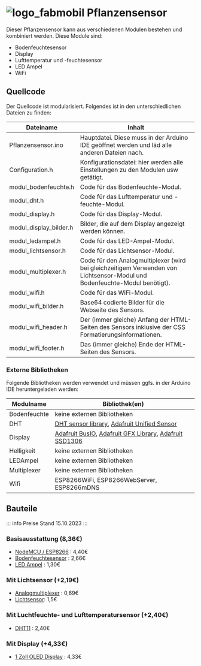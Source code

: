 # ![logo_fabmobil](https://github.com/pippcat/Pflanzensensor/assets/19587872/cf56b708-fa70-4e74-826a-b1ad516401ee) Pflanzensensor

Dieser Pflanzensensor kann aus verschiedenen Modulen bestehen und kombiniert werden. Diese Module sind:

- Bodenfeuchtesensor
- Display
- Lufttemperatur und -feuchtesensor
- LED Ampel
- WiFi

## Quellcode

Der Quellcode ist modularisiert. Folgendes ist in den unterschiedlichen Dateien zu finden:

| Dateiname | Inhalt |
|-----------|--------|
| Pflanzensensor.ino | Hauptdatei. Diese muss in der Arduino IDE geöffnet werden und läd alle anderen Dateien nach. |
| Configuration.h | Konfigurationsdatei: hier werden alle Einstellungen zu den Modulen usw getätigt. |
| modul_bodenfeuchte.h | Code für das Bodenfeuchte-Modul. |
| modul_dht.h | Code für das Lufttemperatur und -feuchte-Modul. |
| modul_display.h | Code für das Display-Modul. |
| modul_display_bilder.h | Bilder, die auf dem Display angezeigt werden können. |
| modul_ledampel.h | Code für das LED-Ampel-Modul. |
| modul_lichtsensor.h | Code für das Lichtsensor-Modul. |
| modul_multiplexer.h | Code für den Analogmultiplexer (wird bei gleichzeitigem Verwenden von Lichtsensor-Modul und Bodenfeuchte-Modul benötigt). |
| modul_wifi.h | Code für das WiFi-Modul. |
| modul_wifi_bilder.h | Base64 codierte Bilder für die Webseite des Sensors. |
| modul_wifi_header.h | Der (immer gleiche) Anfang der HTML-Seiten des Sensors inklusive der CSS Formatierungsinformationen. |
| modul_wifi_footer.h | Das (immer gleiche) Ende der HTML-Seiten des Sensors. |

### Externe Bibliotheken

Folgende Bibliotheken werden verwendet und müssen ggfs. in der Arduino IDE heruntergeladen werden:

| Modulname | Bibliothek(en) |
|-----------|----------------|
| Bodenfeuchte | keine externen Bibliotheken |
| DHT | [DHT sensor library](https://github.com/adafruit/DHT-sensor-library), [Adafruit Unified Sensor](https://github.com/adafruit/Adafruit_Sensor) |
| Display | [Adafruit BusIO](https://github.com/adafruit/Adafruit_BusIO), [Adafruit GFX Library](https://github.com/adafruit/Adafruit-GFX-Library), [Adafruit SSD1306](https://github.com/adafruit/Adafruit_SSD1306) |
| Helligkeit | keine externen Bibliotheken |
| LEDAmpel | keine externen Bibliotheken |
| Multiplexer | keine externen Bibliotheken |
| Wifi | ESP8266WiFi, ESP8266WebServer, ESP8266mDNS |

## Bauteile

::: info
Preise Stand 15.10.2023
:::

### Basisausstattung (8,36€)

* [NodeMCU / ESP8266](https://www.amazon.de/AZDelivery-NodeMCU-ESP8266-ESP-12E-Development/dp/B0754LZ73Z/ref=sr_1_3?__mk_de_DE=%C3%85M%C3%85%C5%BD%C3%95%C3%91&crid=2R1E6LL9WLQA0&keywords=nodemcu&qid=1697395604&sprefix=nodemc%2Caps%2C161&sr=8-3) : 4,40€
* [Bodenfeuchtesensor](https://www.amazon.de/KeeYees-Bodenfeuchtesensor-Kapazitive-Hygrometer-Feuchtigkeitssensor/dp/B07R174TM1/ref=sr_1_5?crid=SBQ62PDCTU01&keywords=soil+moisture+sensor&qid=1697395580&sprefix=soil+mo%2Caps%2C177&sr=8-5) : 2,66€
* [LED Ampel](https://www.amazon.de/AZDelivery-Creative-Mini-Ampel-kompatibel-Arduino/dp/B086V33MST/ref=sr_1_5?__mk_de_DE=%C3%85M%C3%85%C5%BD%C3%95%C3%91&crid=18271JP3Z0QGQ&keywords=led%2Bampel&qid=1697396050&sprefix=led%2Bampel%2Caps%2C138&sr=8-5&th=1) : 1,30€

### Mit Lichtsensor (+2,19€)

* [Analogmultiplexer](https://www.amazon.de/DEWIN-Electronic-Components-CD4051BE-Multiplexer/dp/B09LHTSPX9/ref=sr_1_6?__mk_de_DE=%C3%85M%C3%85%C5%BD%C3%95%C3%91&crid=3OFK7TJC628KS&keywords=4051+multiplexer&qid=1697395708&sprefix=4051+multiplexer%2Caps%2C126&sr=8-6) : 0,69€
* [Lichtsensor](https://www.amazon.de/AZDelivery-KY-018-Widerstand-Resistor-Arduino/dp/B07ZYXHF3C/ref=sr_1_7?__mk_de_DE=%C3%85M%C3%85%C5%BD%C3%95%C3%91&keywords=lichtsensor&qid=1697395989&sr=8-7&th=1): 1,5€

### Mit Luchtfeuchte- und Lufttemperatursensor (+2,40€)

* [DHT11](https://www.amazon.de/AZDelivery-KY-015-DHT-Temperatursensor-Modul/dp/B089W7CJL4/ref=sr_1_4?__mk_de_DE=%C3%85M%C3%85%C5%BD%C3%95%C3%91&crid=1GPKR532WG8V6&keywords=dht11&qid=1697396131&sprefix=dht1%252Caps%252C144&sr=8-4) : 2,40€

### Mit Display (+4,33€)

* [1 Zoll OLED Display](https://www.amazon.de/APKLVSR-Bildschirm-Anzeigemodul-IIC-Bildschirm-kompatibel/dp/B0CFFK32S8/ref=sr_1_4?__mk_de_DE=%C3%85M%C3%85%C5%BD%C3%95%C3%91&crid=2ZN5Q7U84U4GL&keywords=oled%2Barduino&qid=1697396260&sprefix=oled%2Barduino%2Caps%2C176&sr=8-4&th=1) : 4,33€

